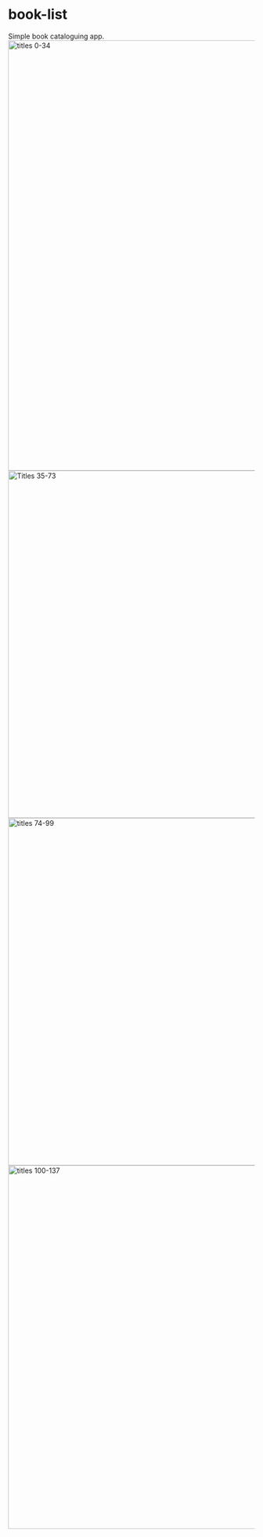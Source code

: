 # book-list
Simple book cataloguing app.
<img width="877" alt="titles 0-34" src="https://user-images.githubusercontent.com/110371718/197909484-0a587bf3-c3fc-4cb6-ab79-5bd3fd6ddc48.png">
<img width="708" alt="Titles 35-73" src="https://user-images.githubusercontent.com/110371718/197909500-cfca012d-0f4d-488e-9ad4-a04b8cf9fc6c.png">
<img width="708" alt="titles 74-99" src="https://user-images.githubusercontent.com/110371718/197909512-01f840e3-d55f-4020-944f-c93ee630ac5c.png">
<img width="741" alt="titles 100-137" src="https://user-images.githubusercontent.com/110371718/197909528-12f03d80-8bd5-43a1-b948-7d858633d673.png">

